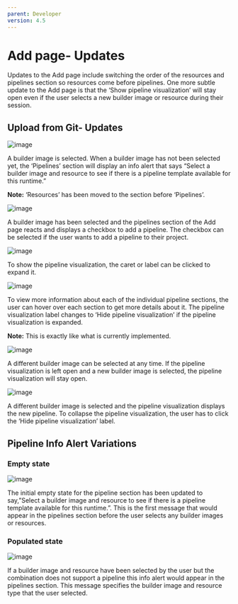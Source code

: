 ```yaml
---
parent: Developer
version: 4.5
---
```

# Add page- Updates

Updates to the Add page include switching the order of the resources and pipelines section so resources come before pipelines.
One more subtle update to the Add page is that the ‘Show pipeline visualization’ will stay open even if the user selects a new builder image or resource during their session.

## Upload from Git- Updates

![image](https://github.com/lwrigh/openshift-origin-design/blob/master/designs/developer/add-45/Pipelines-update/img/import-from-git-1.png)

A builder image is selected. When a builder image has not been selected yet, the ‘Pipelines’ section will display an info alert that says “Select a builder image and resource to see if there is a pipeline template available for this runtime.”

**Note:** ‘Resources’ has been moved to the section before ‘Pipelines’.

![image](https://github.com/lwrigh/openshift-origin-design/blob/master/designs/developer/add-45/Pipelines-update/img/import-from-git-2.png)

A builder image has been selected and the pipelines section of the Add page reacts and displays a checkbox to add a pipeline. The checkbox can be selected if the user wants to add a pipeline to their project.

![image](https://github.com/lwrigh/openshift-origin-design/blob/master/designs/developer/add-45/Pipelines-update/img/import-from-git-3.png)

To show the pipeline visualization, the caret or label can be clicked to expand it. 

![image](https://github.com/lwrigh/openshift-origin-design/blob/master/designs/developer/add-45/Pipelines-update/img/import-from-git-4.png)

To view more information about each of the individual pipeline sections, the user can hover over each section to get more details about it. The pipeline visualization label changes to ‘Hide pipeline visualization’ if the pipeline visualization is expanded.

**Note:** This is exactly like what is currently implemented.

![image](https://github.com/lwrigh/openshift-origin-design/blob/master/designs/developer/add-45/Pipelines-update/img/import-from-git-5.png)

A different builder image can be selected at any time. If the pipeline visualization is left open and a new builder image is selected, the pipeline visualization will stay open. 

![image](https://github.com/lwrigh/openshift-origin-design/blob/master/designs/developer/add-45/Pipelines-update/img/import-from-git-6.png)

A different builder image is selected and the pipeline visualization displays the new pipeline. To collapse the pipeline visualization, the user has to click the ‘Hide pipeline visualization’ label.  

## Pipeline Info Alert Variations

### Empty state

![image](https://github.com/lwrigh/openshift-origin-design/blob/master/designs/developer/add-45/Pipelines-update/img/info-alert-1.png)

The initial empty state for the pipeline section has been updated to say,”Select a builder image and resource to see if there is a pipeline template available for this runtime.”. This is the first message that would appear in the pipelines section before the user selects any builder images or resources.  

### Populated state

![image](https://github.com/lwrigh/openshift-origin-design/blob/master/designs/developer/add-45/Pipelines-update/img/info-alert-2.png)

If a builder image and resource have been selected by the user but the combination does not support a pipeline this info alert would appear in the pipelines section. This message specifies the builder image and resource type that the user selected.

